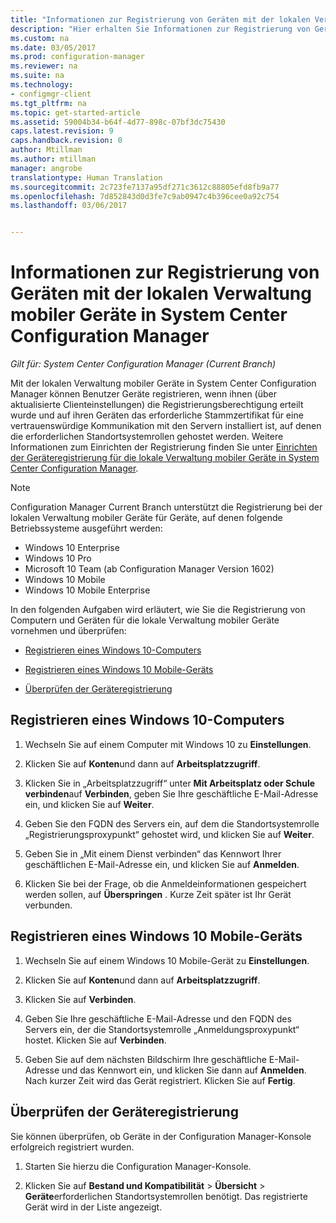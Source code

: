 ```yaml
---
title: "Informationen zur Registrierung von Geräten mit der lokalen Verwaltung mobiler Geräte – Configuration Manager | Microsoft-Dokumentation"
description: "Hier erhalten Sie Informationen zur Registrierung von Geräten mit der lokalen Verwaltung mobiler Geräte in System Center Configuration Manager."
ms.custom: na
ms.date: 03/05/2017
ms.prod: configuration-manager
ms.reviewer: na
ms.suite: na
ms.technology:
- configmgr-client
ms.tgt_pltfrm: na
ms.topic: get-started-article
ms.assetid: 59004b34-b64f-4d77-898c-07bf3dc75430
caps.latest.revision: 9
caps.handback.revision: 0
author: Mtillman
ms.author: mtillman
manager: angrobe
translationtype: Human Translation
ms.sourcegitcommit: 2c723fe7137a95df271c3612c88805efd8fb9a77
ms.openlocfilehash: 7d852843d0d3fe7c9ab0947c4b396cee0a92c754
ms.lasthandoff: 03/06/2017


---
```

# <a name="how-users-enroll-devices-with-on-premises-mobile-device-management-in-system-center-configuration-manager"></a>Informationen zur Registrierung von Geräten mit der lokalen Verwaltung mobiler Geräte in System Center Configuration Manager

*Gilt für: System Center Configuration Manager (Current Branch)*

Mit der lokalen Verwaltung mobiler Geräte in System Center Configuration Manager können Benutzer Geräte registrieren, wenn ihnen (über aktualisierte Clienteinstellungen) die Registrierungsberechtigung erteilt wurde und auf ihren Geräten das erforderliche Stammzertifikat für eine vertrauenswürdige Kommunikation mit den Servern installiert ist, auf denen die erforderlichen Standortsystemrollen gehostet werden. Weitere Informationen zum Einrichten der Registrierung finden Sie unter [Einrichten der Geräteregistrierung für die lokale Verwaltung mobiler Geräte in System Center Configuration Manager](../../mdm/get-started/set-up-device-enrollment-on-premises-mdm.md).  

 > [!NOTE]  
>  Configuration Manager Current Branch unterstützt die Registrierung bei der lokalen Verwaltung mobiler Geräte für Geräte, auf denen folgende Betriebssysteme ausgeführt werden:  
>   
>  -  Windows 10 Enterprise  
> -   Windows 10 Pro  
> -   Microsoft 10 Team \(ab Configuration Manager Version 1602\)  
> -   Windows 10 Mobile  
> -   Windows 10 Mobile Enterprise

In den folgenden Aufgaben wird erläutert, wie Sie die Registrierung von Computern und Geräten für die lokale Verwaltung mobiler Geräte vornehmen und überprüfen:  

-   [Registrieren eines Windows 10-Computers](#bkmk_enrollDesk)  

-   [Registrieren eines Windows 10 Mobile-Geräts](#bkmk_enrollMob)  

-   [Überprüfen der Geräteregistrierung](#bkmk_verify)  

##  <a name="bkmk_enrollDesk"></a> Registrieren eines Windows 10-Computers  

1.  Wechseln Sie auf einem Computer mit Windows 10 zu **Einstellungen**.  

2.  Klicken Sie auf **Konten**und dann auf **Arbeitsplatzzugriff**.  

3.  Klicken Sie in „Arbeitsplatzzugriff“ unter **Mit Arbeitsplatz oder Schule verbinden**auf **Verbinden**, geben Sie Ihre geschäftliche E-Mail-Adresse ein, und klicken Sie auf **Weiter**.  

4.  Geben Sie den FQDN des Servers ein, auf dem die Standortsystemrolle „Registrierungsproxypunkt“ gehostet wird, und klicken Sie auf **Weiter**.  

5.  Geben Sie in „Mit einem Dienst verbinden“ das Kennwort Ihrer geschäftlichen E-Mail-Adresse ein, und klicken Sie auf **Anmelden**.  

6.  Klicken Sie bei der Frage, ob die Anmeldeinformationen gespeichert werden sollen, auf **Überspringen** . Kurze Zeit später ist Ihr Gerät verbunden.  

##  <a name="bkmk_enrollMob"></a> Registrieren eines Windows 10 Mobile-Geräts  

1.  Wechseln Sie auf einem Windows 10 Mobile-Gerät zu **Einstellungen**.  

2.  Klicken Sie auf **Konten**und dann auf **Arbeitsplatzzugriff**.  

3.  Klicken Sie auf **Verbinden**.  

4.  Geben Sie Ihre geschäftliche E-Mail-Adresse und den FQDN des Servers ein, der die Standortsystemrolle „Anmeldungsproxypunkt“ hostet. Klicken Sie auf **Verbinden**.  

5.  Geben Sie auf dem nächsten Bildschirm Ihre geschäftliche E-Mail-Adresse und das Kennwort ein, und klicken Sie dann auf **Anmelden**. Nach kurzer Zeit wird das Gerät registriert. Klicken Sie auf **Fertig**.  

##  <a name="bkmk_verify"></a> Überprüfen der Geräteregistrierung  
 Sie können überprüfen, ob Geräte in der Configuration Manager-Konsole erfolgreich registriert wurden.  

1.  Starten Sie hierzu die Configuration Manager-Konsole.  

2.  Klicken Sie auf **Bestand und Kompatibilität** > **Übersicht** > **Geräte**erforderlichen Standortsystemrollen benötigt. Das registrierte Gerät wird in der Liste angezeigt.  

